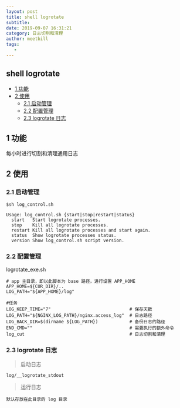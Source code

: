 ```yaml
---
layout: post
title: shell logrotate
subtitle:
date: 2019-09-07 16:31:21
category: 日志切割和清理
author: meetbill
tags:
   -
---
```


## shell logrotate


<!-- vim-markdown-toc GFM -->

* [1 功能](#1-功能)
* [2 使用](#2-使用)
    * [2.1 启动管理](#21-启动管理)
    * [2.2 配置管理](#22-配置管理)
    * [2.3 logrotate 日志](#23-logrotate-日志)

<!-- vim-markdown-toc -->

## 1 功能

每小时进行切割和清理通用日志

## 2 使用
### 2.1 启动管理

```
$sh log_control.sh

Usage: log_control.sh {start|stop|restart|status}
  start   Start logrotate processes.
  stop    Kill all logrotate processes.
  restart Kill all logrotate processes and start again.
  status  Show logrotate processes status.
  version Show log_control.sh script version.
```

### 2.2 配置管理

logrotate_exe.sh
```
# app 主目录，即以此脚本为 base 路径，进行设置 APP_HOME
APP_HOME=${CUR_DIR}/..
LOG_PATH="${APP_HOME}/log"

#任务
LOG_KEEP_TIME="7"                              # 保存天数
LOG_PATH="${NGINX_LOG_PATH}/nginx.access_log"  # 日志路径
LOG_BACK_DIR=$(dirname ${LOG_PATH})            # 备份日志的路径
END_CMD=""                                     # 需要执行的额外命令
log_cut                                        # 日志切割和清理
```
### 2.3 logrotate 日志

> 启动日志
```
log/__logrotate_stdout
```
> 运行日志
```
默认存放在此目录的 log 目录
```

